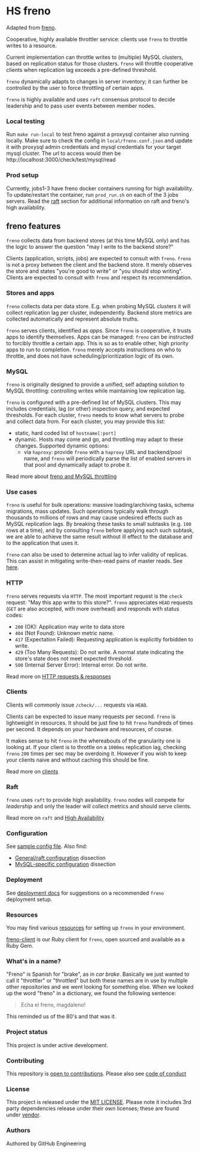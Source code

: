 # HS freno

Adapted from [freno](https://github.com/github/freno). 

Cooperative, highly available throttler service: clients use `freno` to throttle writes to a resource.

Current implementation can throttle writes to (multiple) MySQL clusters, based on replication status for those clusters. `freno` will throttle cooperative clients when replication lag exceeds a pre-defined threshold.

`freno` dynamically adapts to changes in server inventory; it can further be controlled by the user to force throttling of certain apps.

`freno` is highly available and uses `raft` consensus protocol to decide leadership and to pass user events between member nodes.


### Local testing

Run `make run-local` to test freno against a proxysql container also running locally. Make sure to check the config in `local/freno.conf.json` and update it with proxysql admin credentials and mysql credentials for your target mysql cluster. The url to access would then be http://localhost:3000/check/test/mysql/read


### Prod setup

Currently, jobs1-3 have freno docker containers running for high availability. To update/restart the container, run `prod_run.sh` on each of the 3 jobs servers. Read the [raft](https://github.com/homespotter/freno/#raft) section for additional information on raft and freno's high availability.

## freno features

`freno` collects data from backend stores (at this time MySQL only) and has the logic to answer the question "may I write to the backend store?"

Clients (application, scripts, jobs) are expected to consult with `freno`. `freno` is not a proxy between the client and the backend store. It merely observes the store and states "you're good to write" or "you should stop writing". Clients are expected to consult with `freno` and respect its recommendation.

### Stores and apps

`freno` collects data per data store. E.g. when probing MySQL clusters it will collect replication lag per cluster, independently. Backend store metrics are collected automatically and represent absolute truths.

`freno` serves clients, identified as _apps_. Since `freno` is cooperative, it trusts apps to identify themselves. Apps can be managed: `freno` can be instructed to forcibly throttle a certain app. This is so as to enable other, high priority apps to run to completion. `freno` merely accepts instructions on who to throttle, and does not have scheduling/prioritization logic of its own.

### MySQL

`freno` is originally designed to provide a unified, self adapting solution to MySQL throttling: controlling writes while maintaining low replication lag.

`freno` is configured with a pre-defined list of MySQL clusters. This may includes credentials, lag (or other) inspection query, and expected thresholds. For each cluster, `freno` needs to know what servers to probe and collect data from. For each cluster, you may provide this list:

- static, hard coded list of `hostname[:port]`
- dynamic. Hosts may come and go, and throttling may adapt to these changes. Supported dynamic options:
  - via `haproxy`: provide `freno` with a `haproxy` URL and backend/pool name, and `freno` will periodically parse the list of enabled servers in that pool and dynamically adapt to probe it.

Read more about [freno and MySQL throttling](doc/mysql.md)

### Use cases

`freno` is useful for bulk operations: massive loading/archiving tasks, schema migrations, mass updates. Such operations typically walk through thousands to millions of rows and may cause undesired effects such as MySQL replication lags. By breaking these tasks to small subtasks (e.g. `100` rows at a time), and by consulting `freno` before applying each such subtask, we are able to achieve the same result without ill effect to the database and to the application that uses it.

`freno` can also be used to determine actual lag to infer validity of replicas. This can assist in mitigating write-then-read pains of master reads. See [here](doc/http.md#specialized-requests).

### HTTP

`freno` serves requests via `HTTP`. The most important request is the `check` request: "May this app write to this store?". `freno` appreciates `HEAD` requests (`GET` are also accepted, with more overhead) and responds with status codes:

- `200` (OK): Application may write to data store
- `404` (Not Found): Unknown metric name.
- `417` (Expectation Failed): Requesting application is explicitly forbidden to write.
- `429` (Too Many Requests): Do not write. A normal state indicating the store's state does not meet expected threshold.
- `500` (Internal Server Error): Internal error. Do not write.

Read more on [HTTP requests & responses](doc/http.md)

### Clients

Clients will commonly issue `/check/...` requests via `HEAD`.

Clients can be expected to issue many requests per second. `freno` is lightweight in resources. It should be just fine to hit `freno` hundreds of times per second. It depends on your hardware and resources, of course.

It makes sense to hit `freno` in the whereabouts of the granularity one is looking at. If your client is to throttle on a `1000ms` replication lag, checking `freno` `200` times per sec may be overdoing it. However if you wish to keep your clients naive and without caching this should be fine.

Read more on [clients](doc/clients.md)

### Raft

`freno` uses `raft` to provide high availability. `freno` nodes will compete for _leadership_ and only the leader will collect metrics and should serve clients.

Read more on `raft` and [High Availability](doc/high-availability.md)

### Configuration

See [sample config file](resources/freno.conf.sample.json). Also find:

- [General/raft configuration](doc/high-availability.md#configuration) dissection
- [MySQL-specific configuration](doc/mysql.md#configuration) dissection

### Deployment

See [deployment docs](doc/deploy.md) for suggestions on a recommended `freno` deployment setup.

### Resources

You may find various [resources](resources/) for setting up `freno` in your environment.

[freno-client](https://github.com/github/freno-client) is our Ruby client for `freno`, open sourced and available as a Ruby Gem.

### What's in a name?

"Freno" is Spanish for "brake", as in _car brake_. Basically we just wanted to call it "throttler" or "throttled" but both these names are in use by multiple other repositories and we went looking for something else. When we looked up the word "freno" in a dictionary, we found the following sentence:

> Echa el freno, magdaleno!

This reminded us of the 80's and that was it.

### Project status

This project is under active development.

### Contributing

This repository is [open to contributions](.github/CONTRIBUTING.md). Please also see [code of conduct](.github/CODE_OF_CONDUCT.md)

### License

This project is released under the [MIT LICENSE](LICENSE). Please note it includes 3rd party dependencies release under their own licenses; these are found under [vendor](https://github.com/github/freno/tree/master/vendor).

### Authors

Authored by GitHub Engineering
